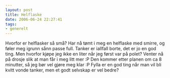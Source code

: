 ```yaml
---
layout: post
title: Helflaske
date: 2006-06-24 22:27:41
tags: 
- generelt
---
```

Hvorfor er helflasker så små? Har nå tømt i meg en helflaske med smirre, og føler meg igrunn sånn passe full. Tanker er iallfall borte, det er jo en god ting. Men hvorfor kjøpe jeg ikke en liter når jeg først var på polet? Venter nå på drosje slik at man får i meg litt mer :P Den kommer etter planen om ca 8 minutter, så jeg bør vel gjøre meg klar :P Fylla er en god ting når man vil bli kvitt vonde tanker, men et godt selvskap er vel bedre?
